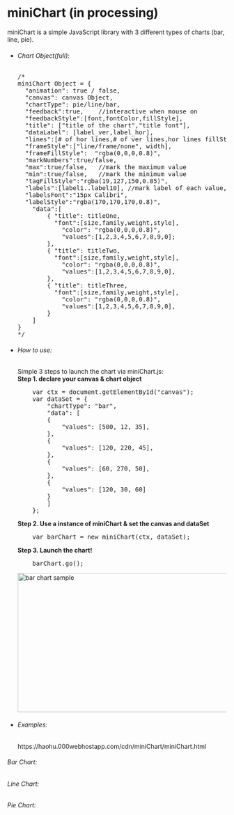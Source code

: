 # miniChart (in processing)
miniChart is a simple JavaScript library with 3 different types of charts (bar, line, pie).

<ul>
<li><h6>Chart Object(full):</h6></li>
<pre>
/*
miniChart Object = {
  "animation": true / false,
  "canvas": canvas Object,
  "chartType": pie/line/bar,
  "feedback":true,    //interactive when mouse on
  "feedbackStyle":[font,fontColor,fillStyle],
  "title": ["title of the chart","title font"],
  "dataLabel": [label_ver,label_hor],
  "lines":[# of hor lines,# of ver lines,hor lines fillStyle,ver lines fillStyle,draw hor line, draw ver line],
  "frameStyle":["line/frame/none", width],
  "frameFillStyle":  "rgba(0,0,0,0.8)",
  "markNumbers":true/false,
  "max":true/false,   //mark the maximum value
  "min":true/false,   //mark the minimum value
  "tagFillStyle":"rgba(19,127,150,0.85)",
  "labels":[label1..label10], //mark label of each value, respectively
  "labelsFont":"15px Calibri",
  "labelStyle":"rgba(170,170,170,0.8)",
	"data":[
		{ "title": titleOne,
		  "font":[size,family,weight,style],
			"color": "rgba(0,0,0,0.8)",
			"values":[1,2,3,4,5,6,7,8,9,0];
		},
		{ "title": titleTwo,
		  "font":[size,family,weight,style],
			"color": "rgba(0,0,0,0.8)",
			"values":[1,2,3,4,5,6,7,8,9,0],
		},
		{ "title": titleThree,
		  "font":[size,family,weight,style],
			"color": "rgba(0,0,0,0.8)",
			"values":[1,2,3,4,5,6,7,8,9,0],
		}
	]
}
*/
</pre>

<li><h6>How to use:</h6></li>
Simple 3 steps to launch the chart via miniChart.js:<br/>
<b>Step 1. declare your canvas & chart object</b>
<pre>
	var ctx = document.getElementById("canvas");
	var dataSet = {
		"chartType": "bar",
		"data": [
		{
			"values": [500, 12, 35],
		},
		{
			"values": [120, 220, 45],
		},
		{
			"values": [60, 270, 50],
		},
		{
			"values": [120, 30, 60]
		}
		]
	};
</pre>

<b>Step 2. Use a instance of miniChart & set the canvas and dataSet</b>
<pre>
	var barChart = new miniChart(ctx, dataSet);
</pre>

<b>Step 3. Launch the chart!</b>
<pre>
	barChart.go();
</pre>
<img src="https://haohu.000webhostapp.com/cdn/miniChart/miniChart.JPG" alt = "bar chart sample" width="560px" height="320"/>

<li><h6>Examples:</h6></li>
https://haohu.000webhostapp.com/cdn/miniChart/miniChart.html
</ul>
<h6>Bar Chart:</h6>

<h6>Line Chart:</h6>

<h6>Pie Chart:</h6>
